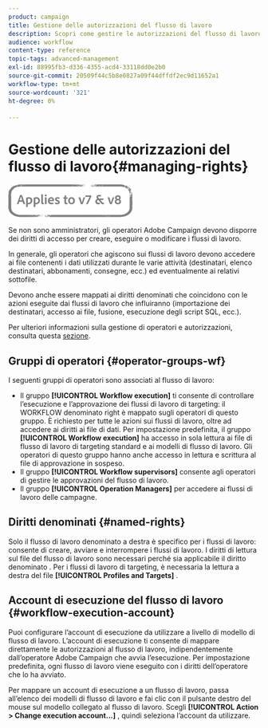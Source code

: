 ```yaml
---
product: campaign
title: Gestione delle autorizzazioni del flusso di lavoro
description: Scopri come gestire le autorizzazioni del flusso di lavoro
audience: workflow
content-type: reference
topic-tags: advanced-management
exl-id: 88995fb3-d336-4355-acd4-33118dd0e2b0
source-git-commit: 20509f44c5b8e0827a09f44dffdf2ec9d11652a1
workflow-type: tm+mt
source-wordcount: '321'
ht-degree: 0%

---
```


# Gestione delle autorizzazioni del flusso di lavoro{#managing-rights}

![](../../assets/common.svg)

Se non sono amministratori, gli operatori Adobe Campaign devono disporre dei diritti di accesso per creare, eseguire o modificare i flussi di lavoro.

In generale, gli operatori che agiscono sui flussi di lavoro devono accedere ai file contenenti i dati utilizzati durante le varie attività (destinatari, elenco destinatari, abbonamenti, consegne, ecc.) ed eventualmente ai relativi sottofile.

Devono anche essere mappati ai diritti denominati che coincidono con le azioni eseguite dai flussi di lavoro che influiranno (importazione dei destinatari, accesso ai file, fusione, esecuzione degli script SQL, ecc.).

Per ulteriori informazioni sulla gestione di operatori e autorizzazioni, consulta questa [sezione](../../platform/using/access-management.md).

## Gruppi di operatori {#operator-groups-wf}

I seguenti gruppi di operatori sono associati al flusso di lavoro:

* Il gruppo **[!UICONTROL Workflow execution]** ti consente di controllare l’esecuzione e l’approvazione dei flussi di lavoro di targeting: il WORKFLOW denominato right è mappato sugli operatori di questo gruppo. È richiesto per tutte le azioni sui flussi di lavoro, oltre ad accedere ai diritti ai file di dati. Per impostazione predefinita, il gruppo **[!UICONTROL Workflow execution]** ha accesso in sola lettura ai file di flusso di lavoro di targeting standard e ai modelli di flusso di lavoro. Gli operatori di questo gruppo hanno anche accesso in lettura e scrittura al file di approvazione in sospeso.
* Il gruppo **[!UICONTROL Workflow supervisors]** consente agli operatori di gestire le approvazioni del flusso di lavoro.
* Il gruppo **[!UICONTROL Operation Managers]** per accedere ai flussi di lavoro delle campagne.

## Diritti denominati {#named-rights}

Solo il flusso di lavoro denominato a destra è specifico per i flussi di lavoro: consente di creare, avviare e interrompere i flussi di lavoro. I diritti di lettura sul file del flusso di lavoro sono necessari perché sia applicabile il diritto denominato . Per i flussi di lavoro di targeting, è necessaria la lettura a destra del file **[!UICONTROL Profiles and Targets]** .

## Account di esecuzione del flusso di lavoro {#workflow-execution-account}

Puoi configurare l’account di esecuzione da utilizzare a livello di modello di flusso di lavoro. L’account di esecuzione ti consente di mappare direttamente le autorizzazioni al flusso di lavoro, indipendentemente dall’operatore Adobe Campaign che avvia l’esecuzione. Per impostazione predefinita, ogni flusso di lavoro viene eseguito con i diritti dell’operatore che lo ha avviato.

Per mappare un account di esecuzione a un flusso di lavoro, passa all’elenco dei modelli di flusso di lavoro e fai clic con il pulsante destro del mouse sul modello collegato al flusso di lavoro. Scegli **[!UICONTROL Action > Change execution account...]** , quindi seleziona l’account da utilizzare.
